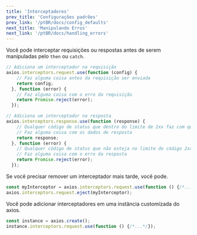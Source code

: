 ```yaml
---
title: 'Interceptadores'
prev_title: 'Configurações padrões'
prev_link: '/ptBR/docs/config_defaults'
next_title: 'Manipulando Erros'
next_link: '/ptBR/docs/handling_errors'
---
```


Você pode interceptar requisições ou respostas antes de serem manipuladas pelo `then` ou `catch`.

```js
// Adiciona um interceptador na requisição
axios.interceptors.request.use(function (config) {
    // Faz alguma coisa antes da requisição ser enviada
    return config;
  }, function (error) {
    // Faz alguma coisa com o erro da requisição
    return Promise.reject(error);
  });

// Adiciona um interceptador na resposta
axios.interceptors.response.use(function (response) {
    // Qualquer código de status que dentro do limite de 2xx faz com que está função seja acionada
    // Faz alguma coisa com os dados de resposta
    return response;
  }, function (error) {
    // Qualquer código de status que não esteja no limite do código 2xx faz com que está função seja acionada
    // Faz alguma coisa com o erro da resposta
    return Promise.reject(error);
  });
```

Se você precisar remover um interceptador mais tarde, você pode.

```js
const myInterceptor = axios.interceptors.request.use(function () {/*...*/});
axios.interceptors.request.eject(myInterceptor);
```

Você pode adicionar interceptadores em uma instância customizada do axios.

```js
const instance = axios.create();
instance.interceptors.request.use(function () {/*...*/});
```

